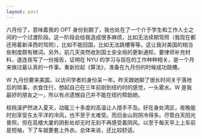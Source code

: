 ```yaml
---
layout: post
---
```


六月份了，意味着我的 OPT 身份到期了，我也处在了一个介于学生和工作人士之间的一个过渡阶段。这一阶段会给我造成很多麻烦，比如无法续期驾照（我现在都还用着新泽西的驾照），比如不能回国，比如无法跳槽等等。这让我对美国的相当些制度颇有微词。另外，前几天突然收到国土安全局的更新通知，要律师补充材料，遂连夜写了一份报告，证明在 NYU 的学习与现在的工作种种相关，是一个月来做过最认真的一件事。重新捡起《算法》，准备在九月份的时候成功跳槽。

W 九月份要来美国，以访问学者的身份呆一年。昨天跟她聊了很长时间关于落地后的琐事，衣食住行，想起自己在三年前刚到纽约时的感觉，一头雾水。W 是我最好的朋友之一，所以有点遗憾自己并不能在纽约帮助她。

核桃溪俨然进入夏天，动辄三十多度的高温让人措手不及。好在身处湾区，夜晚能时刻享受东太平洋的冷风，也不至于太难受。而旧金山则阴冷得多。尽管白天阳光普照，但在高楼大厦的阴影处却无时无刻不再感受着阴风。以至于每天早上上车前是短袖，下了车就要套上外衣。总体来说，还比较舒适。
